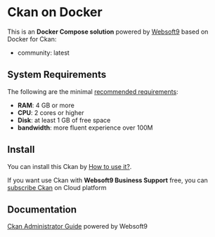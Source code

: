 # Ckan on Docker  

This is an **Docker Compose solution** powered by [Websoft9](https://www.websoft9.com) based on Docker for Ckan:


 - community:  latest


## System Requirements

The following are the minimal [recommended requirements](https://docs.ckan.org/en/2.9/maintaining/installing/install-from-docker-compose.html):

* **RAM**: 4 GB or more
* **CPU**: 2 cores or higher
* **Disk**: at least 1 GB of free space
* **bandwidth**: more fluent experience over 100M  

## Install

You can install this Ckan by [How to use it?](https://github.com/Websoft9/docker-library#how-to-use-it).   

If you want use Ckan with **Websoft9 Business Support** free, you can [subscribe Ckan](https://www.websoft9.com/apps) on Cloud platform

## Documentation

[Ckan Administrator Guide](https://support.websoft9.com/docs/ckan) powered by Websoft9